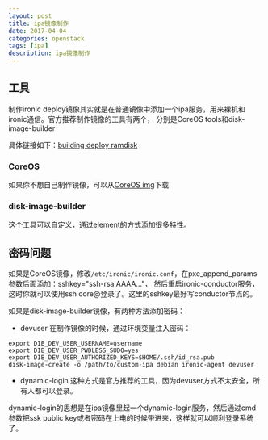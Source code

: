 ```yaml
---
layout: post
title: ipa镜像制作
date: 2017-04-04
categories: openstack
tags: [ipa]
description: ipa镜像制作
---
```

## 工具
制作ironic deploy镜像其实就是在普通镜像中添加一个ipa服务，用来裸机和ironic通信。官方推荐制作镜像的工具有两个，
分别是CoreOS tools和disk-image-builder

具体链接如下：[building deploy ramdisk](https://docs.openstack.org/project-install-guide/baremetal/ocata/deploy-ramdisk.html)

### CoreOS
如果你不想自己制作镜像，可以从[CoreOS img](http://tarballs.openstack.org/ironic-python-agent/coreos/files/)下载

### disk-image-builder
这个工具可以自定义，通过element的方式添加很多特性。

## 密码问题
如果是CoreOS镜像，修改`/etc/ironic/ironic.conf`，在pxe_append_params参数后面添加：sshkey="ssh-rsa AAAA..."，
然后重启ironic-conductor服务，这时你就可以使用ssh core@<ip-address-of-node>登录了。这里的sshkey最好写conductor节点的。

如果是disk-image-builder镜像，有两种方法添加密码：
- devuser
在制作镜像的时候，通过环境变量注入密码：
```shell
export DIB_DEV_USER_USERNAME=username
export DIB_DEV_USER_PWDLESS_SUDO=yes
export DIB_DEV_USER_AUTHORIZED_KEYS=$HOME/.ssh/id_rsa.pub
disk-image-create -o /path/to/custom-ipa debian ironic-agent devuser
```

- dynamic-login
这种方式是官方推荐的工具，因为devuser方式不太安全，所有人都可以登录。

dynamic-login的思想是在ipa镜像里起一个dynamic-login服务，然后通过cmd参数把ssk public key或者密码在上电的时候带进来，这样就可以顺利登录系统了。
